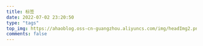```yaml
---
title: 标签
date: 2022-07-02 23:20:50
type: "tags"
top_img: https://ahaoblog.oss-cn-guangzhou.aliyuncs.com/img/headImg2.png
comments: false
---
```

